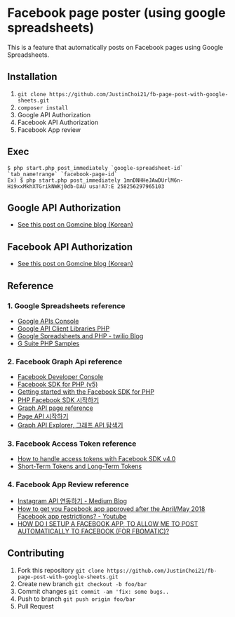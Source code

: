 # Facebook page poster (using google spreadsheets)
This is a feature that automatically posts on Facebook pages using Google Spreadsheets.

## Installation
1. ```git clone https://github.com/JustinChoi21/fb-page-post-with-google-sheets.git```
2. ```composer install```
3. Google API Authorization
4. Facebook API Authorization
5. Facebook App review

## Exec
```
$ php start.php post_immediately `google-spreadsheet-id` `tab_name!range` `facebook-page-id`
Ex) $ php start.php post_immediately 1mnDNHHeJAwDUrlM6n-Hi9xxMkhXTGrikNWKj0db-DAU usa!A7:E 258256297965103 
```

## Google API Authorization
- [See this post on Gomcine blog (Korean)](https://gomcine.tistory.com/entry/구글-API-사용법-키-발급-oauth-인증-방법-정리)

## Facebook API Authorization
- [See this post on Gomcine blog (Korean)](https://gomcine.tistory.com/entry/%ED%8E%98%EC%9D%B4%EC%8A%A4%EB%B6%81-API-%EC%97%B0%EB%8F%99-%EB%B0%8F-%EA%B0%9C%EB%B0%9C-%EB%B0%A9%EB%B2%95-%EC%A0%95%EB%A6%AC)

## Reference
### 1. Google Spreadsheets reference
- [Google APIs Console](https://console.developers.google.com)
- [Google API Client Libraries PHP](https://developers.google.com/api-client-library/php/start/get_started)
- [Google Spreadsheets and PHP - twilio Blog](https://www.twilio.com/blog/2017/03/google-spreadsheets-and-php.html)
- [G Suite PHP Samples](https://github.com/gsuitedevs/php-samples)

### 2. Facebook Graph Api reference
- [Facebook Developer Console](https://developers.facebook.com)
- [Facebook SDK for PHP (v5)](https://github.com/facebook/php-graph-sdk)
- [Getting started with the Facebook SDK for PHP](https://github.com/facebook/php-graph-sdk/blob/5.x/docs/getting_started.md)
- [PHP Facebook SDK 시작하기](https://developers.facebook.com/docs/php/gettingstarted)
- [Graph API page reference](https://developers.facebook.com/docs/graph-api/reference/page/)
- [Page API 시작하기](https://developers.facebook.com/docs/pages/getting-started/#implementation-steps)
- [Graph API Explorer, 그래프 API 탐색기](https://developers.facebook.com/tools/explorer/)

### 3. Facebook Access Token reference
- [How to handle access tokens with Facebook SDK v4.0](https://www.sammyk.me/access-token-handling-best-practices-in-facebook-php-sdk-v4)
- [Short-Term Tokens and Long-Term Tokens](https://developers.facebook.com/docs/facebook-login/access-tokens#termtokens)

### 4. Facebook App Review reference
- [Instagram API 연동하기 - Medium Blog](https://medium.com/@alexsung/%EC%9B%B9-2%EB%8B%AC-%EB%82%A8%EC%A7%93-%EA%B1%B8%EB%A6%B0-instagram-%EC%97%B0%EB%8F%99%ED%95%98%EA%B8%B0-4b1e5a125e4a) 
- [How to get you Facebook app approved after the April/May 2018 Facebook app restrictions? - Youtube](https://www.youtube.com/watch?v=ds6PBBsIxeQ)
- [HOW DO I SETUP A FACEBOOK APP, TO ALLOW ME TO POST AUTOMATICALLY TO FACEBOOK (FOR FBOMATIC)?](http://coderevolution.ro/knowledge-base/faq/how-do-i-setup-a-facebook-app-to-allow-me-to-post-automatically-to-facebook/)

## Contributing
1. Fork this repository ```git clone https://github.com/JustinChoi21/fb-page-post-with-google-sheets.git```
2. Create new branch  ```git checkout -b foo/bar```
3. Commit changes  ```git commit -am 'fix: some bugs..```
4. Push to branch ```git push origin foo/bar```
5. Pull Request